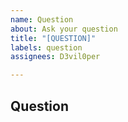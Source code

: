 ```yaml
---
name: Question
about: Ask your question
title: "[QUESTION]"
labels: question
assignees: D3vil0per

---
```


## Question

